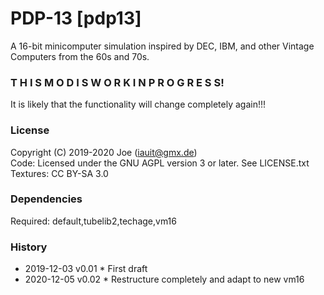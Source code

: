 # PDP-13 [pdp13]

A 16-bit minicomputer simulation inspired by DEC, IBM, and other Vintage Computers from the 60s and 70s.


### T H I S   M O D   I S   W O R K   I N   P R O G R E S S!

It is likely that the functionality will change completely again!!!


### License
Copyright (C) 2019-2020 Joe (iauit@gmx.de)  
Code: Licensed under the GNU AGPL version 3 or later. See LICENSE.txt
Textures: CC BY-SA 3.0


### Dependencies  
Required: default,tubelib2,techage,vm16


### History  
- 2019-12-03  v0.01  * First draft
- 2020-12-05  v0.02  * Restructure completely and adapt to new vm16

